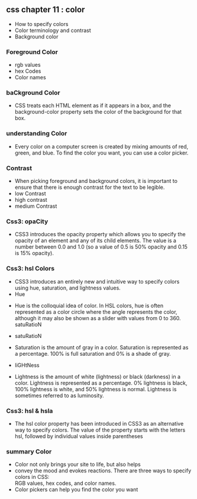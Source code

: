 ## css chapter 11 : color

- How to specify colors 
- Color terminology and contrast 
- Background color 

### Foreground Color 

- rgb values 
- hex Codes 
- Color names 

### baCkground Color

- CSS treats each HTML element as if it appears in a box, and the background-color property sets the color of the background for that box.

### understanding Color

- Every color on a computer screen is created by mixing amounts of red, green, and blue. To find the color you want, you can use a color picker.

### Contrast

- When picking foreground and background colors, it is important to ensure that there is enough contrast for the text to be legible.
- low Contrast
- high contrast
- medium Contrast

### Css3: opaCity

- CSS3 introduces the opacity property which allows you to specify the opacity of an element and any of its child elements. The value is a number between 0.0 and 1.0 (so a value of 0.5 is 50% opacity and 0.15 is 15% opacity).

### Css3: hsl Colors

- CSS3 introduces an entirely new and intuitive way to specify colors using hue, saturation, and lightness values.
- Hue
* Hue is the colloquial idea of color. In HSL colors, hue is often represented as a color circle where the angle represents the color, although it may also be shown as a slider with values from 0 to 360.
satuRatioN
- satuRatioN
* Saturation is the amount of gray in a color. Saturation is represented as a percentage. 100% is full saturation and 0% is a shade of gray.
- liGHtNess
* Lightness is the amount of white  (lightness) or black (darkness) in a color. Lightness is represented as a percentage. 0% lightness is black, 100% lightness is white, and 50% lightness is normal. Lightness is sometimes referred to as luminosity.

### Css3: hsl & hsla

- The hsl color property has been introduced in CSS3 as an alternative way to specify colors. The value of the property starts with the letters hsl, followed by individual values inside parentheses 

### summary Color

- Color not only brings your site to life, but also helps  
-  convey the mood and evokes reactions. There are three ways to specify colors in CSS:             
RGB values, hex codes, and color names.
- Color pickers can help you find the color you want
